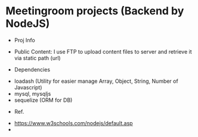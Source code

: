 # Meetingroom projects (Backend by NodeJS)

+ Proj Info
- Public Content: I use FTP to upload content files to server and retrieve it via static path (url)

+ Dependencies
- loadash (Utility for easier manage Array, Object, String, Number of Javascript)
- mysql, mysqljs
- sequelize (ORM for DB)


+ Ref.
- <https://www.w3schools.com/nodejs/default.asp>  
- 
